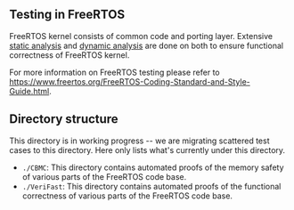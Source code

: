 ## Testing in FreeRTOS
FreeRTOS kernel consists of common code and porting layer. Extensive [static analysis](https://en.wikipedia.org/wiki/Static_program_analysis) and [dynamic analysis](https://en.wikipedia.org/wiki/Dynamic_program_analysis) are done on both to ensure functional correctness of FreeRTOS kernel. 

For more information on FreeRTOS testing please refer to https://www.freertos.org/FreeRTOS-Coding-Standard-and-Style-Guide.html.

## Directory structure
This directory is in working progress -- we are migrating scattered test cases to this directory. Here only lists what's currently under this directory. 

- ```./CBMC```: This directory contains automated proofs of the memory safety of various parts of the FreeRTOS code base.
- ```./VeriFast```: This directory contains automated proofs of the functional correctness of various parts of the FreeRTOS code base.
